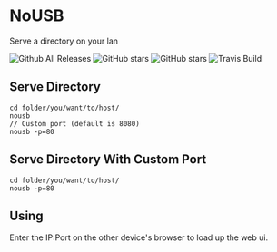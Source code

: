 # NoUSB

Serve a directory on your lan

![Github All Releases](https://img.shields.io/github/downloads/jonathan-isdna/nousb/total.svg?style=flat-square) ![GitHub stars](https://img.shields.io/github/stars/badges/shields.svg?style=flat-square&label=Stars) ![GitHub stars](https://img.shields.io/github/tag/jonathan-isdna/nousb.svg?style=flat-square)
![Travis Build](https://img.shields.io/travis/jonathan-isdna/nousb.svg)

## Serve Directory

~~~shell
cd folder/you/want/to/host/
nousb
// Custom port (default is 8080)
nousb -p=80
~~~

## Serve Directory With Custom Port

~~~shell
cd folder/you/want/to/host/
nousb -p=80
~~~

## Using

Enter the IP:Port on the other device's browser to load up the web ui.